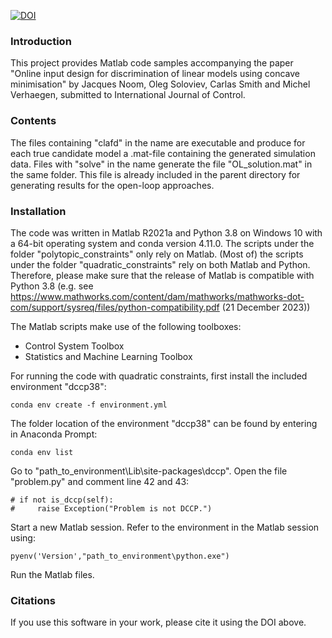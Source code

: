 [![DOI](https://zenodo.org/badge/DOI/10.5281/zenodo.6642322.svg)](https://doi.org/10.5281/zenodo.6642322)


### Introduction

This project provides Matlab code samples accompanying the paper "Online input design for discrimination of linear
models using concave minimisation" by Jacques Noom, Oleg Soloviev, Carlas Smith and Michel Verhaegen, submitted to International Journal of Control.



### Contents

The files containing "clafd" in the name are executable and produce for each true candidate model a .mat-file containing the generated simulation data. Files with "solve" in the name generate the file "OL_solution.mat" in the same folder. This file is already included in the parent directory for generating results for the open-loop approaches.



### Installation

The code was written in Matlab R2021a and Python 3.8 on Windows 10 with a 64-bit operating system and conda version 4.11.0. The scripts under the folder "polytopic_constraints" only rely on Matlab. (Most of) the scripts under the folder "quadratic_constraints" rely on both Matlab and Python. Therefore, please make sure that the release of Matlab is compatible with Python 3.8 (e.g. see https://www.mathworks.com/content/dam/mathworks/mathworks-dot-com/support/sysreq/files/python-compatibility.pdf (21 December 2023)) 



The Matlab scripts make use of the following toolboxes:
- Control System Toolbox
- Statistics and Machine Learning Toolbox



For running the code with quadratic constraints, first install the included environment "dccp38":

	conda env create -f environment.yml



The folder location of the environment "dccp38" can be found by entering in Anaconda Prompt:

	conda env list



Go to "path_to_environment\Lib\site-packages\dccp". Open the file "problem.py" and comment line 42 and 43:

    # if not is_dccp(self):
    #     raise Exception("Problem is not DCCP.")



Start a new Matlab session. Refer to the environment in the Matlab session using:

	pyenv('Version',"path_to_environment\python.exe")



Run the Matlab files.

### Citations
If you use this software in your work, please cite it using the DOI above.
